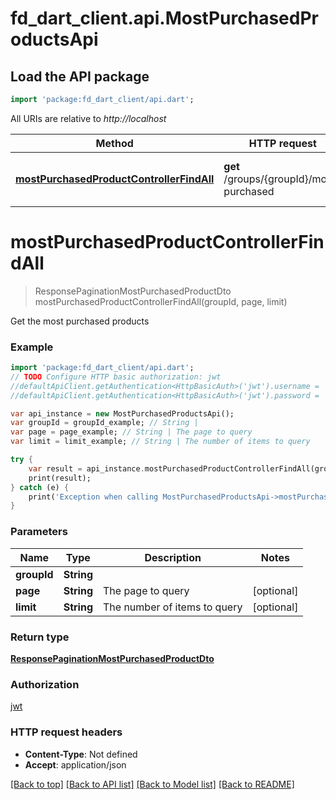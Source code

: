 # fd_dart_client.api.MostPurchasedProductsApi

## Load the API package
```dart
import 'package:fd_dart_client/api.dart';
```

All URIs are relative to *http://localhost*

Method | HTTP request | Description
------------- | ------------- | -------------
[**mostPurchasedProductControllerFindAll**](MostPurchasedProductsApi.md#mostpurchasedproductcontrollerfindall) | **get** /groups/{groupId}/most-purchased | Get the most purchased products


# **mostPurchasedProductControllerFindAll**
> ResponsePaginationMostPurchasedProductDto mostPurchasedProductControllerFindAll(groupId, page, limit)

Get the most purchased products

### Example 
```dart
import 'package:fd_dart_client/api.dart';
// TODO Configure HTTP basic authorization: jwt
//defaultApiClient.getAuthentication<HttpBasicAuth>('jwt').username = 'YOUR_USERNAME'
//defaultApiClient.getAuthentication<HttpBasicAuth>('jwt').password = 'YOUR_PASSWORD';

var api_instance = new MostPurchasedProductsApi();
var groupId = groupId_example; // String | 
var page = page_example; // String | The page to query
var limit = limit_example; // String | The number of items to query

try { 
    var result = api_instance.mostPurchasedProductControllerFindAll(groupId, page, limit);
    print(result);
} catch (e) {
    print('Exception when calling MostPurchasedProductsApi->mostPurchasedProductControllerFindAll: $e\n');
}
```

### Parameters

Name | Type | Description  | Notes
------------- | ------------- | ------------- | -------------
 **groupId** | **String**|  | 
 **page** | **String**| The page to query | [optional] 
 **limit** | **String**| The number of items to query | [optional] 

### Return type

[**ResponsePaginationMostPurchasedProductDto**](ResponsePaginationMostPurchasedProductDto.md)

### Authorization

[jwt](../README.md#jwt)

### HTTP request headers

 - **Content-Type**: Not defined
 - **Accept**: application/json

[[Back to top]](#) [[Back to API list]](../README.md#documentation-for-api-endpoints) [[Back to Model list]](../README.md#documentation-for-models) [[Back to README]](../README.md)

